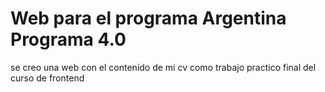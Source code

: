 # Web para el programa Argentina Programa 4.0

se creo una web con el contenido de mi cv como trabajo practico final del curso de frontend
